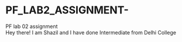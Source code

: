 # PF_LAB2_ASSIGNMENT-
PF lab 02 assignment  
Hey there!
I am Shazil and I have done Intermediate from Delhi College 
